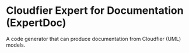 Cloudfier Expert for Documentation (ExpertDoc)
==============

A code generator that can produce documentation from Cloudfier (UML) models. 
